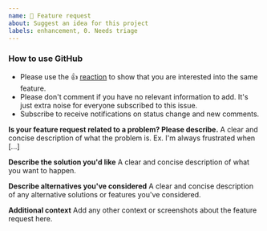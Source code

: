 ```yaml
---
name: 🚀 Feature request
about: Suggest an idea for this project
labels: enhancement, 0. Needs triage
---
```


<!--
Thanks for reporting issues back to Nextcloud!

Note: This is the **issue tracker of Nextcloud Team folders**, please do NOT use this to get answers to your questions or get help for fixing your installation. This is a place to report bugs to developers, after your server has been debugged. You can find help debugging your system on our home user forums: https://help.nextcloud.com or, if you use Nextcloud in a large organization, ask our engineers on https://portal.nextcloud.com. See also  https://nextcloud.com/support for support options.

Nextcloud is an open source project backed by Nextcloud GmbH. Most of our volunteers are home users and thus primarily care about issues that affect home users. Our paid engineers prioritize issues of our customers. If you are neither a home user nor a customer, consider paying somebody to fix your issue, do it yourself or become a customer.

Guidelines for submitting issues:

* Please search the existing issues first, it's likely that your issue was already reported or even fixed.
    - Go to https://github.com/nextcloud and type any word in the top search/command bar. You probably see something like "We couldn’t find any repositories matching ..." then click "Issues" in the left navigation.
    - You can also filter by appending e. g. "state:open" to the search string.
    - More info on search syntax within github: https://help.github.com/articles/searching-issues
    
* This repository https://github.com/nextcloud/groupfolders/issues is *only* for issues within the Nextcloud Team folders code.
  
* SECURITY: Report any potential security bug to us via our HackerOne page (https://hackerone.com/nextcloud) following our security policy (https://nextcloud.com/security/) instead of filing an issue in our bug tracker.  

* The issues in other components should be reported in their respective repositories: You will find them in our GitHub Organization (https://github.com/nextcloud/)
-->


<!--- Please keep this note for other contributors -->

### How to use GitHub

* Please use the 👍 [reaction](https://blog.github.com/2016-03-10-add-reactions-to-pull-requests-issues-and-comments/) to show that you are interested into the same feature.
* Please don't comment if you have no relevant information to add. It's just extra noise for everyone subscribed to this issue.
* Subscribe to receive notifications on status change and new comments. 


**Is your feature request related to a problem? Please describe.**
A clear and concise description of what the problem is. Ex. I'm always frustrated when [...]

**Describe the solution you'd like**
A clear and concise description of what you want to happen.

**Describe alternatives you've considered**
A clear and concise description of any alternative solutions or features you've considered.

**Additional context**
Add any other context or screenshots about the feature request here.

